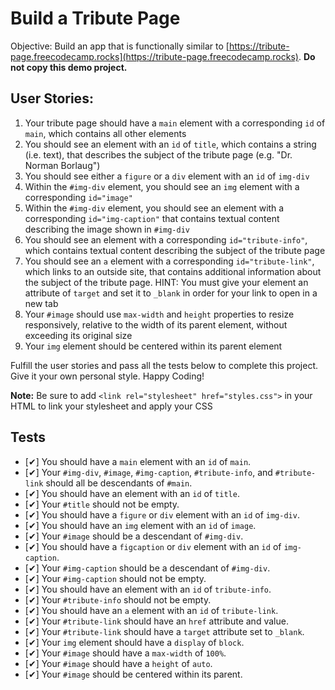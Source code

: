 # Build a Tribute Page

Objective: Build an app that is functionally similar to [https://tribute-page.freecodecamp.rocks](https://tribute-page.freecodecamp.rocks). **Do not copy this demo project.**

## User Stories:

1.    Your tribute page should have a `main` element with a corresponding `id` of `main`, which contains all other elements
2.    You should see an element with an `id` of `title`, which contains a string (i.e. text), that describes the subject of the tribute page (e.g. "Dr. Norman Borlaug")
3.    You should see either a `figure` or a `div` element with an `id` of `img-div`
4.    Within the `#img-div` element, you should see an `img` element with a corresponding `id="image"`
5.    Within the `#img-div` element, you should see an element with a corresponding `id="img-caption"` that contains textual content describing the image shown in `#img-div`
6.    You should see an element with a corresponding `id="tribute-info"`, which contains textual content describing the subject of the tribute page
7.    You should see an `a` element with a corresponding `id="tribute-link"`, which links to an outside site, that contains additional information about the subject of the tribute page. HINT: You must give your element an attribute of `target` and set it to `_blank` in order for your link to open in a new tab
8.    Your `#image` should use `max-width` and `height` properties to resize responsively, relative to the width of its parent element, without exceeding its original size
9.    Your `img` element should be centered within its parent element

Fulfill the user stories and pass all the tests below to complete this project. Give it your own personal style. Happy Coding!

**Note:** Be sure to add `<link rel="stylesheet" href="styles.css">` in your HTML to link your stylesheet and apply your CSS

## Tests

- [✔]  You should have a `main` element with an `id` of `main`.
- [✔]  Your `#img-div`, `#image`, `#img-caption`, `#tribute-info`, and `#tribute-link` should all be descendants of `#main`.
- [✔]  You should have an element with an `id` of `title`.
- [✔]  Your `#title` should not be empty.
- [✔]  You should have a `figure` or `div` element with an `id` of `img-div`.
- [✔]  You should have an `img` element with an `id` of `image`.
- [✔]  Your `#image` should be a descendant of `#img-div`.
- [✔]  You should have a `figcaption` or `div` element with an `id` of `img-caption`.
- [✔]  Your `#img-caption` should be a descendant of `#img-div`.
- [✔]  Your `#img-caption` should not be empty.
- [✔]  You should have an element with an `id` of `tribute-info`.
- [✔]  Your `#tribute-info` should not be empty.
- [✔]  You should have an `a` element with an `id` of `tribute-link`.
- [✔]  Your `#tribute-link` should have an `href` attribute and value.
- [✔]  Your `#tribute-link` should have a `target` attribute set to `_blank`.
- [✔]  Your `img` element should have a `display` of `block`.
- [✔]  Your `#image` should have a `max-width` of `100%`.
- [✔]  Your `#image` should have a `height` of `auto`.
- [✔]  Your `#image` should be centered within its parent.